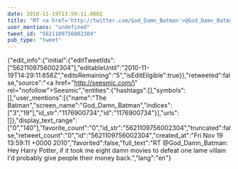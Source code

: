 ```yaml
---
date: 2010-11-19T13:59:11.000Z
title: "RT <a href='http://twitter.com/God_Damn_Batman'>@God_Damn_Batman</a>: Hey Harry Potter, if it took me eight damn movies to defeat one lame villain I'd probably give people their money back.″"
user_mentions: "undefined"
tweet_id: "5621109756002304"
pub_type: "tweet"
---
```

{"edit_info":{"initial":{"editTweetIds":["5621109756002304"],"editableUntil":"2010-11-19T14:29:11.658Z","editsRemaining":"5","isEditEligible":true}},"retweeted":false,"source":"<a href=\"http://seesmic.com/\" rel=\"nofollow\">Seesmic</a>","entities":{"hashtags":[],"symbols":[],"user_mentions":[{"name":"The Batman","screen_name":"God_Damn_Batman","indices":["3","19"],"id_str":"1176900734","id":"1176900734"}],"urls":[]},"display_text_range":["0","140"],"favorite_count":"0","id_str":"5621109756002304","truncated":false,"retweet_count":"0","id":"5621109756002304","created_at":"Fri Nov 19 13:59:11 +0000 2010","favorited":false,"full_text":"RT @God_Damn_Batman: Hey Harry Potter, if it took me eight damn movies to defeat one lame villain I'd probably give people their money back.","lang":"en"}
